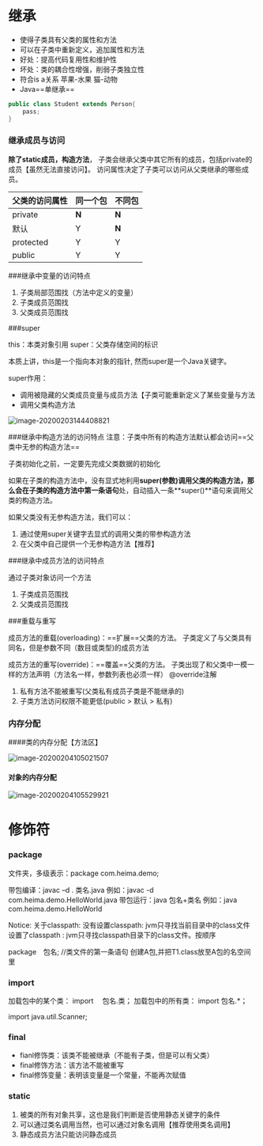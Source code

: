 # 继承

- 使得子类具有父类的属性和方法
- 可以在子类中重新定义，追加属性和方法
- 好处：提高代码复用性和维护性
- 坏处：类的耦合性增强，削弱子类独立性
- 符合is a关系 苹果-水果 猫-动物
- Java==单继承==

```java
public class Student extends Person{
	pass;
}
```

### 继承成员与访问

**除了static成员，构造方法**，
子类会继承父类中其它所有的成员，包括private的成员【虽然无法直接访问】。
访问属性决定了子类可以访问从父类继承的哪些成员。

| 父类的访问属性 | 同一个包 | 不同包 |
| -------------- | -------- | ------ |
| private        | **N**    | **N**  |
| 默认           | Y        | **N**  |
| protected      | Y        | Y      |
| public         | Y        | Y      |

###继承中变量的访问特点
1. 子类局部范围找（方法中定义的变量）
2. 子类成员范围找
3. 父类成员范围找

###super

this：本类对象引用
super：父类存储空间的标识

本质上讲，this是一个指向本对象的指针, 然而super是一个Java关键字。

super作用：

- 调用被隐藏的父类成员变量与成员方法【子类可能重新定义了某些变量与方法
- 调用父类构造方法

![image-20200203144408821](C:\Users\Hery\Desktop\GitHub\java\image\image-20200203144408821.png)

###继承中构造方法的访问特点
注意：子类中所有的构造方法默认都会访问==父类中无参的构造方法==  

子类初始化之前，一定要先完成父类数据的初始化

如果在子类的构造方法中，没有显式地利用**super(参数)**调用父类的构造方法，那么会在子类的构造方法中**第一条语句**处，自动插入一条**super()**语句来调用父类的构造方法。

如果父类没有无参构造方法，我们可以：
1. 通过使用super关键字去显式的调用父类的带参构造方法
2. 在父类中自己提供一个无参构造方法【推荐】

###继承中成员方法的访问特点

通过子类对象访问一个方法
1. 子类成员范围找
2. 父类成员范围找

###重载与重写

成员方法的重载(overloading)：==扩展==父类的方法。 
	子类定义了与父类具有同名，但是参数不同（数目或类型)的成员方法

成员方法的重写(override)：==覆盖==父类的方法。 
	子类出现了和父类中一模一样的方法声明（方法名一样，参数列表也必须一样）
@override注解

1. 私有方法不能被重写(父类私有成员子类是不能继承的)
2. 子类方法访问权限不能更低(public > 默认 > 私有)

### 内存分配

####类的内存分配【方法区】

![image-20200204105021507](C:\Users\Hery\Desktop\GitHub\java\image\image-20200204105021507.png)

#### 对象的内存分配

![image-20200204105529921](C:\Users\Hery\Desktop\GitHub\java\image\image-20200204105529921.png)



# 修饰符

### package

文件夹，多级表示：package com.heima.demo;  

带包编译：javac –d . 类名.java
例如：javac -d  com.heima.demo.HelloWorld.java
带包运行：java 包名+类名
例如：java com.heima.demo.HelloWorld  

Notice: 关于classpath:
没有设置classpath: jvm只寻找当前目录中的class文件
设置了classpath : jvm只寻找classpath目录下的class文件。按顺序

package　包名; //类文件的第一条语句
创建A包,并把T1.class放至A包的名空间里

### import
加载包中的某个类：  import 　包名.类；
加载包中的所有类：  import      包名.*；

import java.util.Scanner;  


### final

- fianl修饰类：该类不能被继承（不能有子类，但是可以有父类）
- final修饰方法：该方法不能被重写
- final修饰变量：表明该变量是一个常量，不能再次赋值

### static

1. 被类的所有对象共享，这也是我们判断是否使用静态关键字的条件
2. 可以通过类名调用当然，也可以通过对象名调用【推荐使用类名调用】
3. 静态成员方法只能访问静态成员

